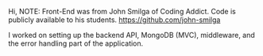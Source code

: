 Hi,
NOTE: Front-End was from John Smilga of Coding Addict. Code is publicly available to his students.
https://github.com/john-smilga


I worked on setting up the backend API, MongoDB (MVC), middleware, and the error handling part of the application.